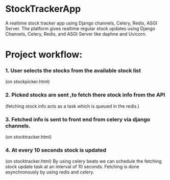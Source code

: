 # StockTrackerApp
A realtime stock tracker app using Django channels, Celery, Redis, ASGI Server. The platform gives realtime regular stock updates using Django Channels, Celery, Redis, and ASGI Server like daphne and Uvicorn.

# Project workflow:
### 1. User selects the stocks from the available stock list
(on stockpicker.html)

### 2. Picked stocks are sent ,to fetch there stock info from the API
(fetching stock info acts as a task which is queued in the redis.)

### 3. Fetched info is sent to front end from celery via django channels.
(on stocktracker.html)

### 4. At every 10 seconds stock is updated 
(on stocktracker.html)
By using celery beats we can schedule the fetching stock update task at an interval of 10 seconds. Fetching is done asynchronously by using redis and celery.
